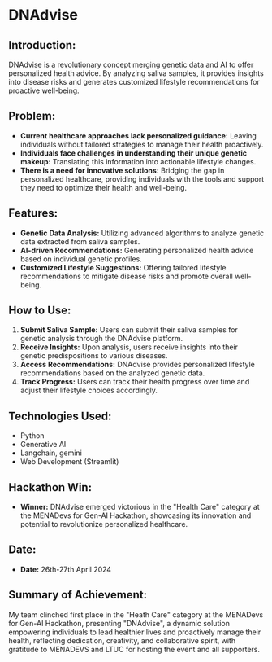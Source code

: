 # DNAdvise

## Introduction:

DNAdvise is a revolutionary concept merging genetic data and AI to offer personalized health advice. By analyzing saliva samples, it provides insights into disease risks and generates customized lifestyle recommendations for proactive well-being.

## Problem:

- **Current healthcare approaches lack personalized guidance:** Leaving individuals without tailored strategies to manage their health proactively.
- **Individuals face challenges in understanding their unique genetic makeup:** Translating this information into actionable lifestyle changes.
- **There is a need for innovative solutions:** Bridging the gap in personalized healthcare, providing individuals with the tools and support they need to optimize their health and well-being.

## Features:

- **Genetic Data Analysis:** Utilizing advanced algorithms to analyze genetic data extracted from saliva samples.
- **AI-driven Recommendations:** Generating personalized health advice based on individual genetic profiles.
- **Customized Lifestyle Suggestions:** Offering tailored lifestyle recommendations to mitigate disease risks and promote overall well-being.

## How to Use:

1. **Submit Saliva Sample:** Users can submit their saliva samples for genetic analysis through the DNAdvise platform.
2. **Receive Insights:** Upon analysis, users receive insights into their genetic predispositions to various diseases.
3. **Access Recommendations:** DNAdvise provides personalized lifestyle recommendations based on the analyzed genetic data.
4. **Track Progress:** Users can track their health progress over time and adjust their lifestyle choices accordingly.

## Technologies Used:

- Python
- Generative AI 
- Langchain, gemini
- Web Development (Streamlit)

## Hackathon Win:

- **Winner:** DNAdvise emerged victorious in the "Health Care" category at the MENADevs for Gen-AI Hackathon, showcasing its innovation and potential to revolutionize personalized healthcare.

## Date:

- **Date:** 26th-27th April 2024

## Summary of Achievement:

My team clinched first place in the "Heath Care" category at the MENADevs for Gen-AI Hackathon, presenting "DNAdvise", a dynamic solution empowering individuals to lead healthier lives and proactively manage their health, reflecting dedication, creativity, and collaborative spirit, with gratitude to MENADEVS and LTUC for hosting the event and all supporters.


